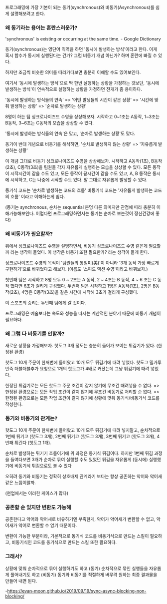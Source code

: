 프로그래밍에 가장 기본이 되는 동기(synchronous)와 비동기(Asynchronous)를 쉽게 설명해보려고 한다.

### 왜 동기라는 용어는 혼란스러운가?

'synchronous' is existing or occurring at the same time. - Google Dictionary

동기(synchronous)는 영단어 직역을 하면 '동시에 발생하는 방식'이라고 한다.
이게 혹시 함수가 동시에 실행된다는 건가? 그럼 비동기 개념 아닌가? 하며 혼란에 빠질 수 있다.

하지만 조금씩 비슷한 의미를 따라가다보면 충분히 이해할 수도 있어보인다.

여기서 
'동시에 발생하는 방식'으로 딱 한번 실행하는 상황을 가정하는 것보단,
'동시에 발생하는 방식'이 연속적으로 실행하는 상황을 가정하면 전개가 좀 용이하다.

'동시에 발생하는 방식들의 연속' => 
'어떤 발생들의 시간이 같은 상황' => 
'시간에 맞춰 발생하는 상황' => 
'순차로 발생하는 상황' 

8명이 하는 팀 싱크로나이즈드 수영을 상상해보자.
시작하고 0~1초는 A동작, 1~3초는 B동작, 3~6초는 C동작의 모습을 상상할 수 있다.

'동시에 발생하는 방식들의 연속'은 맞고,
'순차로 발생하는 상황'도 맞다.

동기이 반대 개념으로 비동기를 해석하면,
'순차로 발생하지 않는 상황' =>
'자유롭게 발생하는 상황'

이 개념 그대로
비동기 싱크로나이즈드 수영을 상상해보자.
시작하고 A동작(1초), B동작(2초), C동작(3초)을 팀원들 각자 자유롭게 실행하는 모습을 상상할 수 있다.
모든 동작이 시작시간이 같을 수도 있고, 
모든 동작이 끝시간이 같을 수도 있고,
A, B 동작은 동시에 시작하고, C는 나중에 시작할 수도 있다.
말 그대로 자유롭게 발생할 수 있다.

동기식 코드는 '순차로 발생하는 코드의 흐름'
비동기식 코드는 '자유롭게 발생하는 코드의 흐름' 
이라고 이해하는게 쉽다.

(동기는 synchronous, 순차는 sequential 분명 다른 의미지만 관점에 따라 충분히 이해가능해보인다.
어렵다면 프로그래밍하면서는 동기는 순차로 보는것이 정신건강에 좋다)

### 왜 비동기가 필요할까?

위에서 싱크로나이즈드 수영을 설명하면서, 비동기 싱크로나이즈드 수영 같은게 필요할까 라는 생각이 들었다.
이 생각은 비동기 또한 필요한가? 라는 생각이 들게 한다.

싱크로나이즈드 수영의 목적이 '팀원들의 통일미(美)'이 아니라 
'3개 동작 가장 빠르게 구현하기'으로 바뀌었다고 해보자.
(이름도 '스피드 액션 수영'이라고 바꿔보자.)

첫번째 팀은 시작하고 8명 모두 0 ~ 2초는 A 동작, 2 ~ 4초는 B 동작, 4 ~ 6 초는 C 동작 했다면 6초가 걸리게 구성했다.
두번째 팀은 시작하고 1명은 A동작(1초), 2명은 B동작(2초), 4명은 C동작(3초)을 같은 시간에 시작해 3초가 걸리게 구성했다.

이 스포츠의 승리는 두번째 팀에게 갈 것이다.

프로그래밍은 예술보다는 속도와 성능을 따지는 계산적인 분야기 때문에 비동기 개념이 필요하다.

### 왜 그럼 다 비동기를 안할까?

새로운 상황을 가정해보자.
핫도그 3개 정도는 충분히 들어가 보이는 튀김기가 있다. (한정된 환경)

핫도그 10개 주문이 한꺼번에 들어왔고 10개 모두 튀김기에 때려 넣었다.
핫도그 밀가루 반죽 더블더블추가 요청으로 1개의 핫도그가 4배로 커졌는데 그냥 튀김기에 때려 넣었다.

한정된 튀김기로는 모든 핫도그 주문 조건이 같지 않기에 무조건 때려넣을 수 없다.
=> 한정된 환경으로는 모든 작업 조건이 같지 않기에 무조건 비동기로 처리할 순 없다.
=> 한정된 환경으로는 모든 작업 조건이 같지 않기에 상황에 맞춰 동기식/비동기식 코드를 작성한다.

### 동기와 비동기의 관계는?

핫도그 10개 주문이 한꺼번에 들어왔고 10개 모두 튀김기에 때려 넣지말고,
순차적으로
1번째 튀기고 (핫도그 3개),
2번째 튀기고 (핫도그 3개),
3번째 튀기고 (핫도그 3개),
4번째 튀긴다 (핫도그 1개).

순차로 발생하는 튀기기 흐름이기에 위 과정은 동기식 튀김이다.
하지만 1번째 튀김 과정을 들여다보면 
3개가 순차로 묶여 실행할 수도 있었던 튀김을 자유롭게 (동시에) 실행했기에
비동기식 튀김으로도 볼 수 있다

오히려 동기와 비동기는 정확히 상호배제 관계라기 보다는
항상 공존하는 악어와 악어새 같은 느낌이랄까.

(현업에서는 이러한 케이스가 많다)

### 공존할 순 있지만 변환도 가능해

공존한다고 악어와 악어새로 비유하기엔 부족한게,
악어가 악어새가 변환할 수 없고, 악어새가 악어로 변환할 수 없기 때문이다.

변환이 가능한 부분이라,
기본적으로 동기식 코드를 비동기식으로 만드는 스킬이 필요하고,
비동기식인 코드를 동기식으로 만드는 스킬 또한 필요하다.

### 그래서?

상황에 맞춰 
순차적으로 묶어 실행하기도 하고 (동기)
순차적으로 묶인 실행들을 자유롭게 풀어내기도 하고 (비동기)
동기와 비동기를 적절하게 버무려 
원하는 최종 결과물을 만들어 내면 된다.

-https://evan-moon.github.io/2019/09/19/sync-async-blocking-non-blocking/